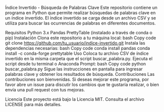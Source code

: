 Índice Invertido - Búsqueda de Palabras Clave
Este repositorio contiene un programa en Python que permite realizar búsquedas de palabras clave en un índice invertido. El índice invertido se carga desde un archivo CSV y se utiliza para buscar las ocurrencias de palabras en diferentes documentos.

Requisitos
Python 3.x
Pandas
PrettyTable (instalado a través de conda o pip)
Instalación
Clona este repositorio a tu máquina local:
bash
Copy code
git clone https://github.com/tu_usuario/indice-invertido.git
Instala las dependencias necesarias:
bash
Copy code
conda install pandas
conda install -c conda-forge prettytable
Uso
Coloca tu archivo CSV de índice invertido en la misma carpeta que el script buscar_palabra.py.
Ejecuta el script desde tu terminal o Anaconda Prompt:
bash
Copy code
python buscar_palabra.py
Sigue las instrucciones en pantalla para ingresar palabras clave y obtener los resultados de búsqueda.
Contribuciones
Las contribuciones son bienvenidas. Si deseas mejorar este programa, por favor abre un issue para discutir los cambios que te gustaría realizar, o bien envía una pull request con tus mejoras.

Licencia
Este proyecto está bajo la Licencia MIT. Consulta el archivo LICENSE para más detalles.